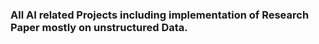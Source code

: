 ### All AI related Projects including implementation of Research Paper mostly on unstructured Data.
